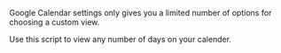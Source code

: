 Google Calendar settings only gives you a limited number of options for choosing a custom view.

Use this script to view any number of days on your calender.
